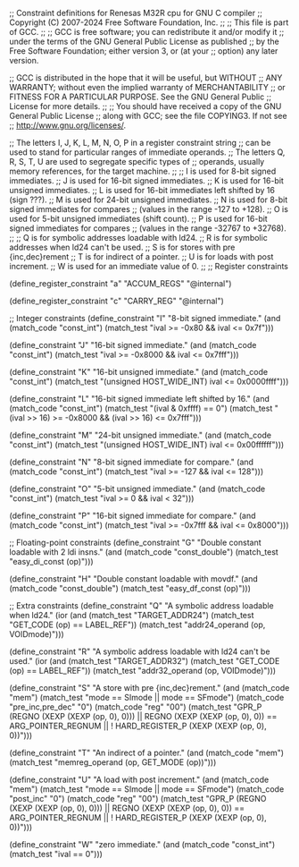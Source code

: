 ;; Constraint definitions for Renesas M32R cpu for GNU C compiler
;; Copyright (C) 2007-2024 Free Software Foundation, Inc.
;;
;; This file is part of GCC.
;;
;; GCC is free software; you can redistribute it and/or modify it
;; under the terms of the GNU General Public License as published
;; by the Free Software Foundation; either version 3, or (at your
;; option) any later version.

;; GCC is distributed in the hope that it will be useful, but WITHOUT
;; ANY WARRANTY; without even the implied warranty of MERCHANTABILITY
;; or FITNESS FOR A PARTICULAR PURPOSE.  See the GNU General Public
;; License for more details.
;;
;; You should have received a copy of the GNU General Public License
;; along with GCC; see the file COPYING3.  If not see
;; <http://www.gnu.org/licenses/>.


;; The letters I, J, K, L, M, N, O, P in a register constraint string
;; can be used to stand for particular ranges of immediate operands.
;; The letters Q, R, S, T, U are used to segregate specific types of
;; operands, usually memory references, for the target machine.
;;
;; I is used for 8-bit signed immediates.
;; J is used for 16-bit signed immediates.
;; K is used for 16-bit unsigned immediates.
;; L is used for 16-bit immediates left shifted by 16 (sign ???).
;; M is used for 24-bit unsigned immediates.
;; N is used for 8-bit signed immediates for compares
;;   (values in the range -127 to +128).
;; O is used for 5-bit unsigned immediates (shift count).
;; P is used for 16-bit signed immediates for compares
;;     (values in the range -32767 to +32768).
;;
;; Q is for symbolic addresses loadable with ld24.
;; R is for symbolic addresses when ld24 can't be used.
;; S is for stores with pre {inc,dec}rement
;; T is for indirect of a pointer.
;; U is for loads with post increment.
;; W is used for an immediate value of 0.
;;
;; Register constraints

(define_register_constraint "a" "ACCUM_REGS"
  "@internal")

(define_register_constraint "c" "CARRY_REG"
  "@internal")

;; Integer constraints
(define_constraint "I"
  "8-bit signed immediate."
  (and (match_code "const_int")
       (match_test "ival >= -0x80 && ival <= 0x7f")))

(define_constraint "J"
  "16-bit signed immediate."
  (and (match_code "const_int")
       (match_test "ival >= -0x8000 && ival <= 0x7fff")))

(define_constraint "K"
  "16-bit unsigned immediate."
  (and (match_code "const_int")
       (match_test "(unsigned HOST_WIDE_INT) ival <= 0x0000ffff")))

(define_constraint "L"
  "16-bit signed immediate left shifted by 16."
  (and (match_code "const_int")
       (match_test "(ival & 0xffff) == 0")
       (match_test "(ival >> 16) >= -0x8000 && (ival >> 16) <= 0x7fff")))

(define_constraint "M"
  "24-bit unsigned immediate."
  (and (match_code "const_int")
       (match_test "(unsigned HOST_WIDE_INT) ival <= 0x00ffffff")))

(define_constraint "N"
  "8-bit signed immediate for compare."
  (and (match_code "const_int")
       (match_test "ival >= -127 && ival <= 128")))

(define_constraint "O"
  "5-bit unsigned immediate."
  (and (match_code "const_int")
       (match_test "ival >= 0 && ival < 32")))

(define_constraint "P"
  "16-bit signed immediate for compare."
  (and (match_code "const_int")
       (match_test "ival >= -0x7fff && ival <= 0x8000")))

;; Floating-point constraints
(define_constraint "G"
  "Double constant loadable with 2 ldi insns."
  (and (match_code "const_double")
       (match_test "easy_di_const (op)")))

(define_constraint "H"
  "Double constant loadable with movdf."
  (and (match_code "const_double")
       (match_test "easy_df_const (op)")))

;; Extra constraints
(define_constraint "Q"
  "A symbolic address loadable when ld24."
  (ior (and (match_test "TARGET_ADDR24")
	    (match_test "GET_CODE (op) == LABEL_REF"))
       (match_test "addr24_operand (op, VOIDmode)")))

(define_constraint "R"
  "A symbolic address loadable with ld24 can't be used."
  (ior (and (match_test "TARGET_ADDR32")
	    (match_test "GET_CODE (op) == LABEL_REF"))
       (match_test "addr32_operand (op, VOIDmode)")))

(define_constraint "S"
  "A store with pre {inc,dec}rement."
  (and (match_code "mem")
       (match_test "mode == SImode || mode == SFmode")
       (match_code "pre_inc,pre_dec" "0")
       (match_code "reg" "00")
       (match_test "GPR_P (REGNO (XEXP (XEXP (op, 0), 0)))
		    || REGNO (XEXP (XEXP (op, 0), 0)) == ARG_POINTER_REGNUM
		    || ! HARD_REGISTER_P (XEXP (XEXP (op, 0), 0))")))

(define_constraint "T"
  "An indirect of a pointer."
  (and (match_code "mem")
       (match_test "memreg_operand (op, GET_MODE (op))")))

(define_constraint "U"
  "A load with post increment."
  (and (match_code "mem")
       (match_test "mode == SImode || mode == SFmode")
       (match_code "post_inc" "0")
       (match_code "reg" "00")
       (match_test "GPR_P (REGNO (XEXP (XEXP (op, 0), 0)))
		    || REGNO (XEXP (XEXP (op, 0), 0)) == ARG_POINTER_REGNUM
		    || ! HARD_REGISTER_P (XEXP (XEXP (op, 0), 0))")))

(define_constraint "W"
  "zero immediate."
  (and (match_code "const_int")
       (match_test "ival == 0")))

